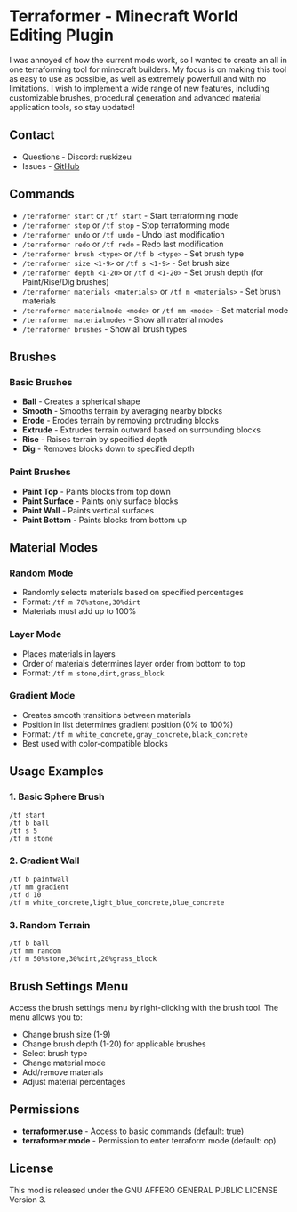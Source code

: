 # Terraformer - Minecraft World Editing Plugin

I was annoyed of how the current mods work, so I wanted to create an all in one terraforming tool for minecraft builders.
My focus is on making this tool as easy to use as possible, as well as extremely powerfull and with no limitations.
I wish to implement a wide range of new features, including customizable brushes, procedural generation and advanced material application tools, so stay updated!

## Contact

- Questions - Discord: ruskizeu
- Issues - [GitHub](https://github.com/flcristian/terraformer/issues)

## Commands

- `/terraformer start` or `/tf start` - Start terraforming mode
- `/terraformer stop` or `/tf stop` - Stop terraforming mode
- `/terraformer undo` or `/tf undo` - Undo last modification
- `/terraformer redo` or `/tf redo` - Redo last modification
- `/terraformer brush <type>` or `/tf b <type>` - Set brush type
- `/terraformer size <1-9>` or `/tf s <1-9>` - Set brush size
- `/terraformer depth <1-20>` or `/tf d <1-20>` - Set brush depth (for Paint/Rise/Dig brushes)
- `/terraformer materials <materials>` or `/tf m <materials>` - Set brush materials
- `/terraformer materialmode <mode>` or `/tf mm <mode>` - Set material mode
- `/terraformer materialmodes` - Show all material modes
- `/terraformer brushes` - Show all brush types

## Brushes

### Basic Brushes
- **Ball** - Creates a spherical shape
- **Smooth** - Smooths terrain by averaging nearby blocks
- **Erode** - Erodes terrain by removing protruding blocks
- **Extrude** - Extrudes terrain outward based on surrounding blocks
- **Rise** - Raises terrain by specified depth
- **Dig** - Removes blocks down to specified depth

### Paint Brushes
- **Paint Top** - Paints blocks from top down
- **Paint Surface** - Paints only surface blocks
- **Paint Wall** - Paints vertical surfaces
- **Paint Bottom** - Paints blocks from bottom up

## Material Modes

### Random Mode
- Randomly selects materials based on specified percentages
- Format: `/tf m 70%stone,30%dirt`
- Materials must add up to 100%

### Layer Mode
- Places materials in layers
- Order of materials determines layer order from bottom to top
- Format: `/tf m stone,dirt,grass_block`

### Gradient Mode
- Creates smooth transitions between materials
- Position in list determines gradient position (0% to 100%)
- Format: `/tf m white_concrete,gray_concrete,black_concrete`
- Best used with color-compatible blocks

## Usage Examples

### 1. Basic Sphere Brush
```
/tf start
/tf b ball
/tf s 5
/tf m stone
```

### 2. Gradient Wall
```
/tf b paintwall
/tf mm gradient
/tf d 10
/tf m white_concrete,light_blue_concrete,blue_concrete
```

### 3. Random Terrain
```
/tf b ball
/tf mm random
/tf m 50%stone,30%dirt,20%grass_block
```

## Brush Settings Menu

Access the brush settings menu by right-clicking with the brush tool. The menu allows you to:

- Change brush size (1-9)
- Change brush depth (1-20) for applicable brushes
- Select brush type
- Change material mode
- Add/remove materials
- Adjust material percentages

## Permissions

- **terraformer.use** - Access to basic commands (default: true)
- **terraformer.mode** - Permission to enter terraform mode (default: op)

## License

This mod is released under the GNU AFFERO GENERAL PUBLIC LICENSE Version 3.
